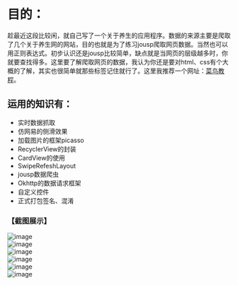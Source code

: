 # 目的：
  趁最近这段比较闲，就自己写了一个关于养生的应用程序。数据的来源主要是爬取了几个关于养生网的网站，目的也就是为了练习jousp爬取网页数据。当然也可以用正则表达式。初步认识还是jousp比较简单，缺点就是当网页的层级越多时，你就要查找得多。这里要了解爬取网页的数据，我认为你还是要对html、css有个大概的了解，其实也很简单就那些标签记住就行了。这里我推荐一个网址：[菜鸟教程](http://www.runoob.com)。
## 运用的知识有：
  * 实时数据抓取
  * 仿网易的侧滑效果
  * 加载图片的框架picasso
  * RecyclerView的封装
  * CardView的使用
  * SwipeRefeshLayout
  * jousp数据爬虫
  * Okhttp的数据请求框架
  * 自定义控件
  * 正式打包签名、混淆
### 【截图展示】
![image](https://raw.githubusercontent.com/haoxiongqin/HealthNews/master/app/screenshot/Screenshot_2017-07-04-16-02-36.png)  
![image](https://raw.githubusercontent.com/haoxiongqin/HealthNews/master/app/screenshot/Screenshot_2017-07-04-15-18-47.png)  
![image](https://raw.githubusercontent.com/haoxiongqin/HealthNews/master/app/screenshot/Screenshot_2017-07-04-15-20-19.png)  
![image](https://raw.githubusercontent.com/haoxiongqin/HealthNews/master/app/screenshot/Screenshot_2017-07-04-15-20-35.png)  
![image](https://raw.githubusercontent.com/haoxiongqin/HealthNews/master/app/screenshot/Screenshot_2017-07-04-15-19-56.png)  
![image](https://raw.githubusercontent.com/haoxiongqin/HealthNews/master/app/screenshot/Screenshot_2017-07-04-15-20-48.png)  
